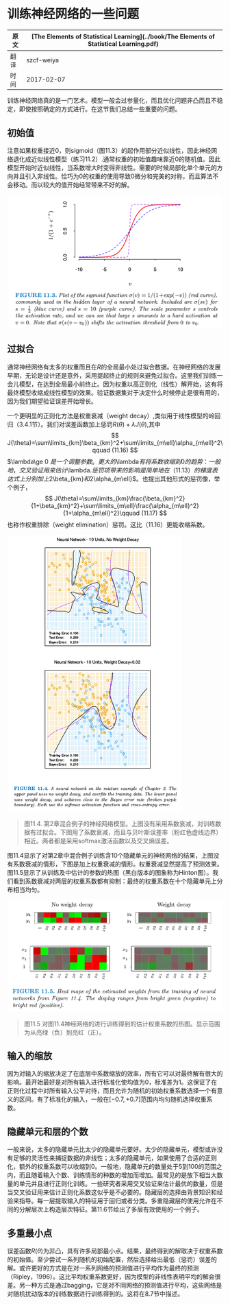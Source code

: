 # 训练神经网络的一些问题

| 原文   | [The Elements of Statistical Learning](../book/The Elements of Statistical Learning.pdf) |
| ---- | ---------------------------------------- |
| 翻译   | szcf-weiya                               |
| 时间   | 2017-02-07                               |

训练神经网络真的是一门艺术。模型一般会过参量化，而且优化问题非凸而且不稳定，即使按照确定的方式进行。在这节我们总结一些重要的问题。

## 初始值

注意如果权重接近0，则sigmoid（图11.3）的起作用部分近似线性，因此神经网络退化成近似线性模型（练习11.2）.通常权重的初始值趣味靠近0的随机值。因此模型开始时近似线性，当系数增大时变得非线性。需要的时候局部化单个单元的方向并且引入非线性。恰巧为0的权重的使用导致0微分和完美的对称，而且算法不会移动。而以较大的值开始经常带来不好的解。

![](../img/11/fig11.3.png)

## 过拟合

通常神经网络有太多的权重而且在$R$的全局最小处过拟合数据。在神经网络的发展早期，无论是设计还是意外，采用提起终止的规则来避免过拟合。这里我们训练一会儿模型，在达到全局最小前终止。因为权重以高正则化（线性）解开始，这有将最终模型收缩成线性模型的效果。验证数据集对于决定什么时候停止是很有用的，因为我们期望验证误差开始增长。

一个更明显的正则化方法是权重衰减（weight decay）,类似用于线性模型的岭回归（3.4.1节）。我们对误差函数加上惩罚$R(\theta)+\lambda J(\theta)$,其中
$$
J(\theta)=\sum\limits_{km}\beta_{km}^2+\sum\limits_{m\ell}\alpha_{m\ell}^2\qquad (11.16)
$$
$\lambda\ge 0 $是一个调整参数。更大的$\lambda$有将系数收缩到0的趋势：一般地，交叉验证用来估计$\lambda$.惩罚项带来的影响是简单地在（11.13）的梯度表达式上分别加上$2\beta_{km}$和$2\alpha_{m\ell}$。也提出其他形式的惩罚像，举个例子，
$$
J(\theta)=\sum\limits_{km}\frac{\beta_{km}^2}{1+\beta_{km}^2}+\sum\limits_{m\ell}\frac{\alpha_{m\ell}^2}{1+\alpha_{m\ell}^2}\qquad (11.17)
$$
也称作权重排除（weight elimination）惩罚。这比（11.16）更能收缩系数。

![](../img/11/fig11.4.png)

> 图11.4. 第2章混合例子的神经网络模型。上图没有采用系数衰减，对训练数据有过拟合。下图用了系数衰减，而且与贝叶斯误差率（粉红色虚线边界）相近。两者都是采用softmax激活函数以及交叉熵误差。

图11.4显示了对第2章中混合例子训练含10个隐藏单元的神经网络的结果，上图没有系数衰减的情形，下图是加上权重衰减的情形。权重衰减显然提高了预测效果。图11.5显示了从训练及中估计的参数的热图（黑白版本的图象称为Hinton图）。我们看到系数衰减对两层的权重系数都有抑制：最终的权重系数在十个隐藏单元上分布相当均匀。

![](../img/11/fig11.5.png)

> 图11.5 对图11.4神经网络的进行训练得到的估计权重系数的热图。显示范围为从亮绿（负）到亮红（正）。

## 输入的缩放

因为对输入的缩放决定了在底层中系数缩放的效率，所有它可以对最终解有很大的影响。最开始最好是对所有输入进行标准化使均值为0，标准差为1。这保证了在正则化过程中对所有输入公平对待，而且允许为随机的初始权重系数选择一个有意义的区间。有了标准化的输入，一般在$[-0.7,+0.7]$范围内均匀随机选择权重系数。

## 隐藏单元和层的个数

一般来说，太多的隐藏单元比太少的隐藏单元要好。太少的隐藏单元，模型或许没有足够的灵活性来捕捉数据的非线性；太多的隐藏单元，如果使用了合适的正则化，额外的权重系数可以收缩到0。一般地，隐藏单元的数量处于5到100的范围之内，而且随着输入个数、训练情形的种数的增加而增加。最常见的是放下相当大数量的单元并且进行正则化训练。一些研究者采用交叉验证来估计最优的数量，但是当交叉验证用来估计正则化系数这似乎是不必要的。隐藏层的选择由背景知识和经验来指导。每一层提取输入的特征用于回归或者分类。多重隐藏层的使用允许在不同的分解层次上构造层次特征。第11.6节给出了多层有效使用的一个例子。

## 多重最小点

误差函数$R(\theta)$为非凸，具有许多局部最小点。结果，最终得到的解取决于权重系数的初始值。至少尝试一系列随机的初始配置，然后选择给出最低（惩罚）误差的解。或许更好的方式是在对一系列网络的预测值进行平均作为最终的预测（Ripley，1996）。这比平均权重系数更好，因为模型的非线性表明平均的解会很差。另一种方式是通过bagging，它是对不同网络的预测值进行平均，这些网络是对随机扰动版本的训练数据进行训练得到的。这将在8.7节中描述。